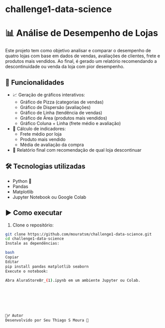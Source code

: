 # challenge1-data-science


# 📊 Análise de Desempenho de Lojas

Este projeto tem como objetivo analisar e comparar o desempenho de quatro lojas com base em dados de vendas, avaliações de clientes, frete e produtos mais vendidos. Ao final, é gerado um relatório recomendando a descontinuidade ou venda da loja com pior desempenho.

## 🧠 Funcionalidades

- 📈 Geração de gráficos interativos:
  - Gráfico de Pizza (categorias de vendas)
  - Gráfico de Dispersão (avaliações)
  - Gráfico de Linha (tendência de vendas)
  - Gráfico de Área (produtos mais vendidos)
  - Gráfico Coluna + Linha (frete médio e avaliação)
- 🔎 Cálculo de indicadores:
  - Frete médio por loja
  - Produto mais vendido
  - Média de avaliação da compra
- 🧾 Relatório final com recomendação de qual loja descontinuar

## 🛠 Tecnologias utilizadas

- Python 🐍
- Pandas
- Matplotlib
- Jupyter Notebook ou Google Colab
## ▶️ Como executar

1. Clone o repositório:
```bash
git clone https://github.com/mouratsm/challenge1-data-science.git
cd challenge1-data-science
Instale as dependências:

bash
Copiar
Editar
pip install pandas matplotlib seaborn
Execute o notebook:

Abra AluraStoreBr_(1).ipynb em um ambiente Jupyter ou Colab.







🙋‍♂️ Autor
Desenvolvido por Seu Thiago S Moura 🚀
